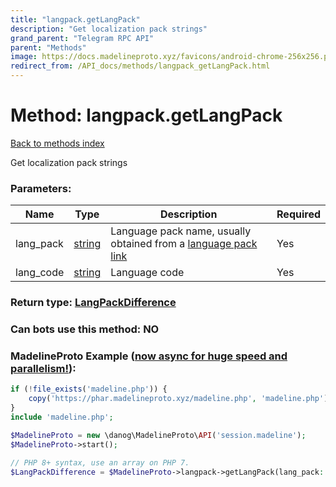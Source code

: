 ```yaml
---
title: "langpack.getLangPack"
description: "Get localization pack strings"
grand_parent: "Telegram RPC API"
parent: "Methods"
image: https://docs.madelineproto.xyz/favicons/android-chrome-256x256.png
redirect_from: /API_docs/methods/langpack_getLangPack.html
---
```

# Method: langpack.getLangPack
[Back to methods index](index.html)



Get localization pack strings

### Parameters:

| Name     |    Type       | Description | Required |
|----------|---------------|-------------|----------|
|lang\_pack|[string](/API_docs/types/string.html) | Language pack name, usually obtained from a [language pack link](https://core.telegram.org/api/links#language-pack-links) | Yes|
|lang\_code|[string](/API_docs/types/string.html) | Language code | Yes|


### Return type: [LangPackDifference](/API_docs/types/LangPackDifference.html)

### Can bots use this method: **NO**


### MadelineProto Example ([now async for huge speed and parallelism!](https://docs.madelineproto.xyz/docs/ASYNC.html)):


```php
if (!file_exists('madeline.php')) {
    copy('https://phar.madelineproto.xyz/madeline.php', 'madeline.php');
}
include 'madeline.php';

$MadelineProto = new \danog\MadelineProto\API('session.madeline');
$MadelineProto->start();

// PHP 8+ syntax, use an array on PHP 7.
$LangPackDifference = $MadelineProto->langpack->getLangPack(lang_pack: 'string', lang_code: 'string', );
```

